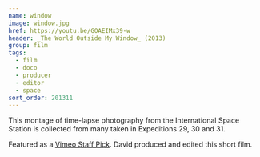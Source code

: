 ```yaml
---
name: window
image: window.jpg
href: https://youtu.be/GOAEIMx39-w
header: _The World Outside My Window_ (2013)
group: film
tags:
  - film
  - doco
  - producer
  - editor
  - space
sort_order: 201311
---
```

This montage of time-lapse photography from the International Space Station is collected from many taken in Expeditions 29, 30 and 31.

Featured as a [Vimeo Staff Pick](https://vimeo.com/channels/staffpicks/80588358). David produced and edited this short film.


